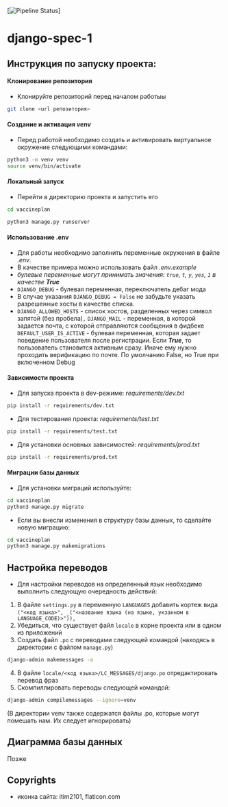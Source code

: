 [![Pipeline Status](https://gitlab.crja72.ru/django_2023/students/163338-maks060109-47231/badges/main/pipeline.svg)]
# django-spec-1

## Инструкция по запуску проекта:

#### Клонирование репозитория
- Клонируйте репозиторий перед началом работыы
```bash
git clone <url репозитория>
```

#### Создание и активация *venv*

- Перед работой необходимо создать и активировать виртуальное окружение следующими командами: 
```bash
python3 -m venv venv
source venv/bin/activate
```

#### Локальный запуск

- Перейти в директорию проекта и запустить его
```bash
cd vaccineplan
```
```bash
python3 manage.py runserver
```

#### Использование .env

- Для работы необходимо заполнить переменные окружения в файле *.env*.
- В качестве примера можно использовать файл *.env.example*
- *булевые переменные могут принимать значения: ```true```, ```t```, ```y```, ```yes```, ```1``` в качестве **True***
- ```DJANGO_DEBUG``` - булевая переменная, переключатель дебаг мода 
- В случае указания ```DJANGO_DEBUG = False``` не забудьте указать разрешенные хосты в качестве списка.
- ```DJANGO_ALLOWED_HOSTS``` - список хостов, разделенных через символ запятой (без пробела)```,```
```DJANGO_MAIL``` - переменная, в которой задается почта, с которой отправляются сообщения в фидбеке
```DEFAULT_USER_IS_ACTIVE``` - булевая переменная, которая задает поведение пользователя после регистрации. Если ***True***, то пользователь становится активным сразу. Иначе ему нужно проходить верификацию по почте. По умолчанию False, но True при включенном Debug

#### Зависимости проекта

 - Для запуска проекта в dev-режиме: *requirements/dev.txt*
 ```bash
 pip install -r requirements/dev.txt
 ```
 - Для тестирования проекта: *requirements/test.txt*
 ```bash
 pip install -r requirements/test.txt
 ```
 - Для уcтановки основных зависимостей: *requirements/prod.txt*
 ```bash
 pip install -r requirements/prod.txt
 ```

 #### Миграции базы данных
 - Для установки миграций используйте:
 ```bash
 cd vaccineplan
 python3 manage.py migrate
 ```
 - Если вы внесли изменения в структуру базы данных, то сделайте новую миграцию:
 ```bash
 cd vaccineplan
 python3 manage.py makemigrations
 ```

 ## Настройка переводов
 - Для настройки переводов на определенный язык необходимо выполнить следующую очередность действий:
 1. В файле `settings.py` в переменную `LANGUAGES` добавить кортеж вида `("<код языка>", _("<название языка (на языке, укзанном в LANGUAGE_CODE)>")),`
 2. Убедиться, что существует файл `locale` в корне проекта или в одном из приложений
 3. Создать файл `.po` с переводами следующей командой (находясь в директории с файлом `manage.py`)
 ```bash
 django-admin makemessages -a
 ```
 4. В файле `locale/<код языка>/LC_MESSAGES/django.po` отредактировать перевод фраз
 5. Скомпиллировать переводы следующей командой:
 ```bash
 django-admin compilemessages --ignore=venv
 ```
 (В директории venv также содержатся файлы .po, которые могут помешать нам. Их следует игнорировать)

 ## Диаграмма базы данных
 
 Позже

 ## Copyrights
 - иконка сайта: itim2101, flaticon.com
